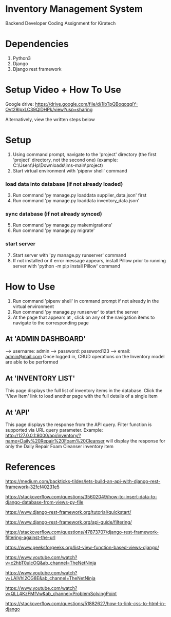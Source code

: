 # Inventory Management System
Backend Developer Coding Assignment for Kiratech

# Dependencies
1. Python3
2. Django
3. Django rest framework

# Setup Video + How To Use
Google drive: https://drive.google.com/file/d/1ibTpQBoqoqqlY-Ovt28lpxLC39QlDHPk/view?usp=sharing


Alternatively, view the written steps below
# Setup
1. Using command prompt, navigate to the 'project' directory (the first 'project' directory, not the second one) (example: C:\Users\Hp\Downloads\ims-main\project\)
2. Start virtual environment with 'pipenv shell' command
### load data into database (if not already loaded)
3. Run command 'py manage.py loaddata supplier_data.json' first
4. Run command 'py manage.py loaddata inventory_data.json' 
### sync database (if not already synced)
5. Run command 'py manage.py makemigrations' 
6. Run command 'py manage.py migrate' 
### start server
7. Start server with 'py manage.py runserver' command
8. If not installed or if error message appears, install Pillow prior to running server with 'python -m pip install Pillow' command


# How to Use 
1. Run command 'pipenv shell' in command prompt if not already in the virtual environment
2. Run command 'py manage.py runserver' to start the server
3. At the page that appears at , click on any of the navigation items to navigate to the corresponding page
## At 'ADMIN DASHBOARD'
--> username: admin
--> password: password123
--> email: admin@mail.com
Once logged in, CRUD operations on the Inventory model are able to be performed

## At 'INVENTORY LIST'
This page displays the full list of inventory items in the database. Click the 'View Item' link to load another page with the full details of a single item

## At 'API'
This page displays the response from the API query. Filter function is supported via URL query parameter. Example: http://127.0.0.1:8000/api/inventory/?name=Daily%20Repair%20Foam%20Cleanser will display the response for only the Daily Repair Foam Cleanser inventory item



# References
https://medium.com/backticks-tildes/lets-build-an-api-with-django-rest-framework-32fcf40231e5

https://stackoverflow.com/questions/35602049/how-to-insert-data-to-django-database-from-views-py-file

https://www.django-rest-framework.org/tutorial/quickstart/

https://www.django-rest-framework.org/api-guide/filtering/

https://stackoverflow.com/questions/47873707/django-rest-framework-filtering-against-the-url

https://www.geeksforgeeks.org/list-view-function-based-views-django/
	
https://www.youtube.com/watch?v=c2hbT0uIcOQ&ab_channel=TheNetNinja

https://www.youtube.com/watch?v=LAIVhl2CG8E&ab_channel=TheNetNinja

https://www.youtube.com/watch?v=QLL4KzFMfVw&ab_channel=ProblemSolvingPoint

https://stackoverflow.com/questions/51882627/how-to-link-css-to-html-in-django
